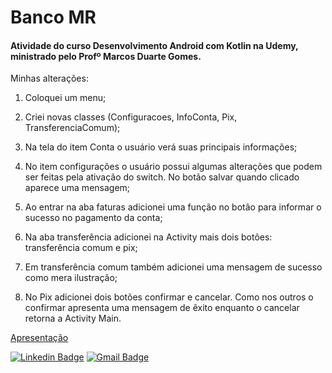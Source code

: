 # Banco MR

#### Atividade do curso Desenvolvimento Android com Kotlin na Udemy, ministrado pelo Profº Marcos Duarte Gomes.

Minhas alterações:

1. Coloquei um menu;

2. Criei novas classes (Configuracoes, InfoConta, Pix, TransferenciaComum);

3. Na tela do item Conta o usuário verá suas principais informações;

4. No item configurações o usuário possui algumas alterações que podem ser feitas pela ativação do switch. No botão salvar quando clicado aparece uma mensagem; 

5. Ao entrar na aba faturas adicionei uma função no botão para informar o sucesso no pagamento da conta;

6. Na aba transferência adicionei na Activity mais dois botões: transferência comum e pix;

7. Em transferência comum também adicionei uma mensagem de sucesso como mera ilustração;

8. No Pix adicionei dois botões confirmar e cancelar. Como nos outros o confirmar apresenta uma mensagem de êxito enquanto o cancelar retorna a Activity Main.

[Apresentação](https://youtu.be/MhW7ZAQViZA)

[![Linkedin Badge](https://img.shields.io/badge/-Diego_Morais-blue?style=flat-square&logo=Linkedin&logoColor=white&link=https://www.linkedin.com/in/diego-morais-9666a61a9)](https://www.linkedin.com/in/diego-morais-9666a61a9)    [![Gmail Badge](https://img.shields.io/badge/-diegoalrais@gmail.com-c14438?style=flat-square&logo=Gmail&logoColor=white&link=mailto:diegoalrais@gmail.com)](mailto:diegoalrais@gmail.com)
